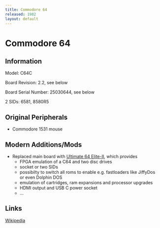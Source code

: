 ```yaml
---
title: Commodore 64
released: 1982
layout: default
---
```


# Commodore 64

## Information

Model: C64C

Board Revision: 2.2, see below

Board Serial Number: 25030644, see below

2 SIDs: 6581, 8580R5

## Original Peripherals

* Commodore 1531 mouse

## Modern Additions/Mods

* Replaced main board with [Ultimate 64 Elite-II](https://ultimate64.com/Ultimate-64-Elite-MK2), which provides
  * FPGA emulation of a C64 and two disc drives
  * socket or two SIDs
  * possibilty to switch all roms to enable e.g. fastloaders like JiffyDos or even Dolphin DOS
  * emulation of cartridges, ram expansions and processor upgrades
  * HDMI output and USB C power socket
  * ...

## Links

[Wikipedia](https://en.wikipedia.org/wiki/Commodore_64)
